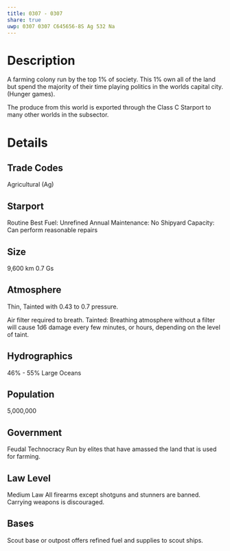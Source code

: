 ```yaml
---
title: 0307 - 0307
share: true
uwp: 0307 0307 C645656-8S Ag 532 Na
---
```


# Description
A farming colony run by the top 1% of society. This 1% own all of the land but spend the majority of their time playing politics in the worlds capital city.
(Hunger games).

The produce from this world is exported through the Class C Starport to many other worlds in the subsector.

# Details
## Trade Codes
Agricultural (Ag)

## Starport
Routine
Best Fuel: Unrefined
Annual Maintenance: No
Shipyard Capacity: Can perform reasonable repairs

## Size
9,600 km
0.7 Gs

## Atmosphere
Thin, Tainted with 0.43 to 0.7 pressure.

Air filter required to breath.
Tainted: Breathing atmosphere without a filter will cause 1d6 damage every few minutes, or hours, depending on the level of taint.

## Hydrographics
46% - 55%
Large Oceans

## Population
5,000,000

## Government
Feudal Technocracy
Run by elites that have amassed the land that is used for farming.

## Law Level
Medium Law
All firearms except shotguns and stunners are banned. Carrying weapons is discouraged.

## Bases
Scout base or outpost offers refined fuel and supplies to scout ships.